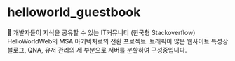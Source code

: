 # helloworld_guestbook

<aside>
📍 개발자들이 지식을 공유할 수 있는 IT커뮤니티 (한국형 Stackoverflow) HelloWorldWeb의 MSA 아키텍처로의 전환 프로젝트.
   트래픽이 많은 웹사이트 특성상 블로그, QNA, 유저 관리의 세 부분으로 서버를 분할하여 구성중입니다.
</aside>
